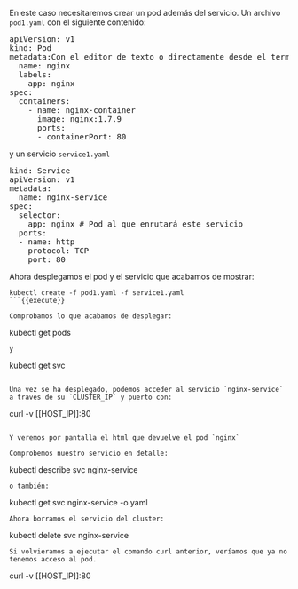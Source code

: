 En este caso necesitaremos crear un pod además del servicio. Un archivo `pod1.yaml` con el siguiente contenido:

<pre class="file">
apiVersion: v1
kind: Pod
metadata:Con el editor de texto o directamente desde el terminal, crear u
  name: nginx
  labels:
    app: nginx
spec:
  containers:
    - name: nginx-container
      image: nginx:1.7.9
      ports:
      - containerPort: 80
</pre>
y un servicio `service1.yaml`
<pre class="file">
kind: Service
apiVersion: v1
metadata:
  name: nginx-service
spec:
  selector:
    app: nginx # Pod al que enrutará este servicio
  ports:
  - name: http
    protocol: TCP
    port: 80
</pre>

Ahora desplegamos el pod y el servicio que acabamos de mostrar:

```
kubectl create -f pod1.yaml -f service1.yaml
```{{execute}}

Comprobamos lo que acabamos de desplegar:
```
kubectl get pods
```{{execute}}
y
```
kubectl get svc
```{{execute}}

Una vez se ha desplegado, podemos acceder al servicio `nginx-service` a traves de su `CLUSTER_IP` y puerto con:
```
curl -v [[HOST_IP]]:80
```{{execute}}

Y veremos por pantalla el html que devuelve el pod `nginx`

Comprobemos nuestro servicio en detalle:
```
kubectl describe svc nginx-service
```{{execute}}
o también:
```
kubectl get svc nginx-service -o yaml
```{{execute}}
Ahora borramos el servicio del cluster:
```
kubectl delete svc nginx-service
```{{execute}}
Si volvieramos a ejecutar el comando curl anterior, veríamos que ya no tenemos acceso al pod.
```
curl -v [[HOST_IP]]:80
```{{execute}}
